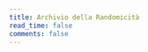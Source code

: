 ```yaml
---
title: Archivio della Randomicità
read_time: false
comments: false
---
```


<div>
  <style>
    #mmb_pswitch,
    #mmb_pswitch_gfx,
    .mmb_coin,
    .mmb_block {
        user-select: none;
        -moz-user-select: none;
        -ms-user-select: none;
        -o-user-select: none;
        -webkit-user-select: none;
    }
    #mmb_pswitch {
        display: none;
    }
    #mmb_pswitch_gfx {
        vertical-align: middle;
        cursor: pointer;
        display: inline-block;
        width: 16px;
        height: 18px;
    }
    #mmb_pswitch + #mmb_pswitch_gfx {
        background: url('http://i.imgur.com/40nmlmK.png') no-repeat;
        background-position: -16px -14px;
    }
    #mmb_pswitch:checked + #mmb_pswitch_gfx {
        background: url('http://i.imgur.com/40nmlmK.png') no-repeat;
        background-position: -16px 4px;
    }
    .mmb_block,
    .mmb_coin {
        vertical-align: middle;
        display: inline-block;
        width: 16px;
        height: 16px;
    }
    #mmb_pswitch ~ .mmb_block,
    #mmb_pswitch:checked ~ .mmb_coin {
        background: url('http://i.imgur.com/40nmlmK.png') no-repeat;
        background-position: 0px 0px;
    }
    #mmb_pswitch:checked ~ .mmb_block,
    #mmb_pswitch ~ .mmb_coin {
        background: url('http://i.imgur.com/40nmlmK.png') no-repeat;
        background-position: 0px -16px;
    }
  </style>
  <input type="checkbox" id="mmb_pswitch"><label for="mmb_pswitch" id="mmb_pswitch_gfx"></label>
  <br />
  <span class="mmb_block"></span><span class="mmb_block"></span><span class="mmb_coin"></span><span class="mmb_coin"></span><span class="mmb_block"></span><span class="mmb_block"></span><br />
</div>
<p id="p"></p>
<script>
var id1 = document.getElementById('mmb_pswitch');
if (id1.checked == true) {
  $( '#p' ).html = "lol"
}
</script>
